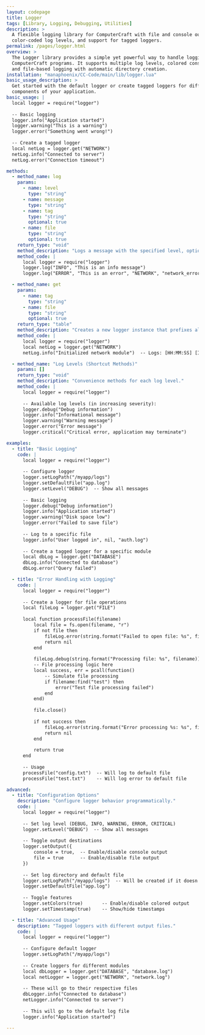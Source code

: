 ```yaml
---
layout: codepage
title: Logger
tags: [Library, Logging, Debugging, Utilities]
description: >
  A flexible logging library for ComputerCraft with file and console output,
  color-coded log levels, and support for tagged loggers.
permalink: /pages/logger.html
overview: >
  The Logger library provides a simple yet powerful way to handle logging in
  ComputerCraft programs. It supports multiple log levels, colored console output,
  and file-based logging with automatic directory creation.
installation: "manaphoenix/CC-Code/main/lib/logger.lua"
basic_usage_description: >
  Get started with the default logger or create tagged loggers for different
  components of your application.
basic_usage: |
  local logger = require("logger")
  
  -- Basic logging
  logger.info("Application started")
  logger.warning("This is a warning")
  logger.error("Something went wrong!")
  
  -- Create a tagged logger
  local netLog = logger.get("NETWORK")
  netLog.info("Connected to server")
  netLog.error("Connection timeout")

methods:
  - method_name: log
    params:
      - name: level
        type: "string"
      - name: message
        type: "string"
      - name: tag
        type: "string"
        optional: true
      - name: file
        type: "string"
        optional: true
    return_type: "void"
    method_description: "Logs a message with the specified level, optional tag, and optional file output."
    method_code: |
      local logger = require("logger")
      logger.log("INFO", "This is an info message")
      logger.log("ERROR", "This is an error", "NETWORK", "network_errors.log")

  - method_name: get
    params:
      - name: tag
        type: "string"
      - name: file
        type: "string"
        optional: true
    return_type: "table"
    method_description: "Creates a new logger instance that prefixes all messages with a tag."
    method_code: |
      local logger = require("logger")
      local netLog = logger.get("NETWORK")
      netLog.info("Initialized network module")  -- Logs: [HH:MM:SS] [INFO] [NETWORK] Initialized network module

  - method_name: "Log Levels (Shortcut Methods)"
    params: []
    return_type: "void"
    method_description: "Convenience methods for each log level."
    method_code: |
      local logger = require("logger")
      
      -- Available log levels (in increasing severity):
      logger.debug("Debug information")
      logger.info("Informational message")
      logger.warning("Warning message")
      logger.error("Error message")
      logger.critical("Critical error, application may terminate")

examples:
  - title: "Basic Logging"
    code: |
      local logger = require("logger")
      
      -- Configure logger
      logger.setLogPath("/myapp/logs")
      logger.setDefaultFile("app.log")
      logger.setLevel("DEBUG")  -- Show all messages
      
      -- Basic logging
      logger.debug("Debug information")
      logger.info("Application started")
      logger.warning("Disk space low")
      logger.error("Failed to save file")
      
      -- Log to a specific file
      logger.info("User logged in", nil, "auth.log")
      
      -- Create a tagged logger for a specific module
      local dbLog = logger.get("DATABASE")
      dbLog.info("Connected to database")
      dbLog.error("Query failed")

  - title: "Error Handling with Logging"
    code: |
      local logger = require("logger")
      
      -- Create a logger for file operations
      local fileLog = logger.get("FILE")
      
      local function processFile(filename)
          local file = fs.open(filename, "r")
          if not file then
              fileLog.error(string.format("Failed to open file: %s", filename))
              return nil
          end
          
          fileLog.debug(string.format("Processing file: %s", filename))
          -- File processing logic here
          local success, err = pcall(function()
              -- Simulate file processing
              if filename:find("test") then
                  error("Test file processing failed")
              end
          end)
          
          file.close()
          
          if not success then
              fileLog.error(string.format("Error processing %s: %s", filename, err))
              return nil
          end
          
          return true
      end
      
      -- Usage
      processFile("config.txt")  -- Will log to default file
      processFile("test.txt")    -- Will log error to default file

advanced:
  - title: "Configuration Options"
    description: "Configure logger behavior programmatically."
    code: |
      local logger = require("logger")
      
      -- Set log level (DEBUG, INFO, WARNING, ERROR, CRITICAL)
      logger.setLevel("DEBUG")  -- Show all messages
      
      -- Toggle output destinations
      logger.setOutput({
          console = true,  -- Enable/disable console output
          file = true      -- Enable/disable file output
      })
      
      -- Set log directory and default file
      logger.setLogPath("/myapp/logs")  -- Will be created if it doesn't exist
      logger.setDefaultFile("app.log")
      
      -- Toggle features
      logger.setColors(true)       -- Enable/disable colored output
      logger.setTimestamp(true)    -- Show/hide timestamps

  - title: "Advanced Usage"
    description: "Tagged loggers with different output files."
    code: |
      local logger = require("logger")
      
      -- Configure default logger
      logger.setLogPath("/myapp/logs")
      
      -- Create loggers for different modules
      local dbLogger = logger.get("DATABASE", "database.log")
      local netLogger = logger.get("NETWORK", "network.log")
      
      -- These will go to their respective files
      dbLogger.info("Connected to database")
      netLogger.info("Connected to server")
      
      -- This will go to the default log file
      logger.info("Application started")

---
```

